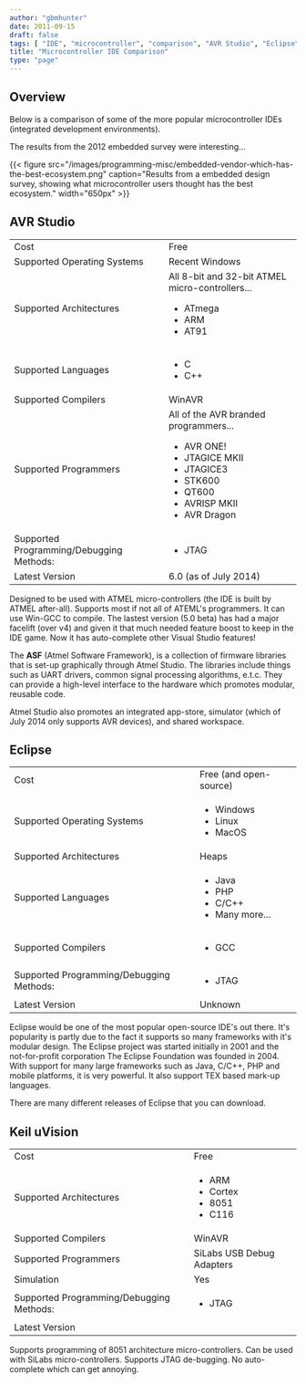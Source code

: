 ```yaml
---
author: "gbmhunter"
date: 2011-09-15
draft: false
tags: [ "IDE", "microcontroller", "comparison", "AVR Studio", "Eclipse", "Keil uVision", "programming" ]
title: "Microcontroller IDE Comparison"
type: "page"
---
```


## Overview

Below is a comparison of some of the more popular microcontroller IDEs (integrated development environments).

The results from the 2012 embedded survey were interesting...

{{< figure src="/images/programming-misc/embedded-vendor-which-has-the-best-ecosystem.png" caption="Results from a embedded design survey, showing what microcontroller users thought has the best ecosystem."  width="650px" >}}

## AVR Studio

<table>
	<tbody>
		<tr>
			
<td >Cost
</td>
			
<td >Free
</td>
		</tr>
		<tr >
			
<td >Supported Operating Systems
</td>
			
<td >Recent Windows
</td>
		</tr>
		<tr >
			
<td >Supported Architectures
</td>
			
<td >All 8-bit and 32-bit ATMEL micro-controllers...
<ul>
	<li>ATmega</li>
	<li>ARM</li>
	<li>AT91</li>
</ul>
</td>
		</tr>
		<tr >
		
<td >Supported Languages
</td>
			
<td >
<ul>
	<li>C</li>
	<li>C++</li>
</ul>
	</td>
		</tr>
		<tr >
			
<td >Supported Compilers
</td>
			
<td >WinAVR
</td>
		</tr>
		<tr >
			
<td >Supported Programmers
</td>
			
<td >All of the AVR branded programmers...
				
<ul>
	<li>AVR ONE!</li>
	<li>JTAGICE MKII</li>
	<li>JTAGICE3</li>
	<li>STK600</li>
	<li>QT600</li>
	<li>AVRISP MKII</li>
	<li>AVR Dragon</li>
</ul>
			
</td>
		</tr>
		<tr >
			
<td >Supported Programming/Debugging Methods:
</td>
			
<td >
<ul>
	<li>JTAG</li>
</ul>
				
</td>
		</tr>
		<tr >
			
<td >Latest Version
</td>
			
<td >6.0 (as of July 2014)
</td>
		</tr>
	</tbody>
</table>

Designed to be used with ATMEL micro-controllers (the IDE is built by ATMEL after-all). Supports most if not all of ATEML's programmers. It can use Win-GCC to compile. The lastest version (5.0 beta) has had a major facelift (over v4) and given it that much needed feature boost to keep in the IDE game. Now it has auto-complete other Visual Studio features!

The **ASF** (Atmel Software Framework), is a collection of firmware libraries that is set-up graphically through Atmel Studio. The libraries include things such as UART drivers, common signal processing algorithms, e.t.c. They can provide a high-level interface to the hardware which promotes modular, reusable code.

Atmel Studio also promotes an integrated app-store, simulator (which of July 2014 only supports AVR devices), and shared workspace.

## Eclipse

<table>
	<tbody >
		<tr>
			<td>Cost</td>
			<td>Free (and open-source)</td>
		</tr>
		<tr>
			<td>Supported Operating Systems</td>
			<td>
				<ul>
					<li>Windows</li>
					<li>Linux</li>
					<li>MacOS</li>
				</ul>
			</td>
		</tr>
		<tr>
			<td>Supported Architectures</td>
			<td>Heaps</td>
		</tr>
		<tr>
			<td>Supported Languages</td>
			<td>
				<ul>
					<li>Java</li>
					<li>PHP</li>
					<li>C/C++</li>
					<li>Many more...</li>
				</ul>
		</tr>
		<tr>
			<td>Supported Compilers</td>
			<td>
			<ul>
	<li>GCC</li>
</ul>						
</td>
		</tr>
		<tr >
			
<td >Supported Programming/Debugging Methods:
</td>
			
<td >
<ul>
	<li>JTAG</li>
</ul>
</td>
		</tr>
		<tr >
			
<td >Latest Version
</td>
			
<td >Unknown
</td>
		</tr>
	</tbody>
</table>

Eclipse would be one of the most popular open-source IDE's out there. It's popularity is partly due to the fact it supports so many frameworks with it's modular design. The Eclipse project was started initially in 2001 and the not-for-profit corporation The Eclipse Foundation was founded in 2004. With support for many large frameworks such as Java, C/C++, PHP and mobile platforms, it is very powerful. It also support TEX based mark-up languages.

There are many different releases of Eclipse that you can download.


## Keil uVision

<table>
	<tbody >
		<tr >
<td >Cost
</td>
			
<td >Free
</td>
		</tr>
		<tr >
			
<td >Supported Architectures
</td>
			
<td >
<ul>
	<li>ARM</li>
	<li>Cortex</li>
	<li>8051</li>
	<li>C116</li>
</ul>
</tr>
		<tr >
			
<td >Supported Compilers
</td>
			
<td >WinAVR
</td>
		</tr>
		<tr >
			
<td >Supported Programmers
</td>
			
<td >SiLabs USB Debug Adapters
</td>
		</tr>
		<tr >
			
<td >Simulation
</td>
			
<td >Yes
</td>
		</tr>
		<tr >
			
<td >Supported Programming/Debugging Methods:
</td>
			
<td >
<ul>
	<li>JTAG</li>
</ul>
</td>
		</tr>
		<tr >
			
<td >Latest Version
</td>
			
<td >
</td>
		</tr>
	</tbody>
</table>

Supports programming of 8051 architecture micro-controllers. Can be used with SiLabs micro-controllers. Supports JTAG de-bugging. No auto-complete which can get annoying.
